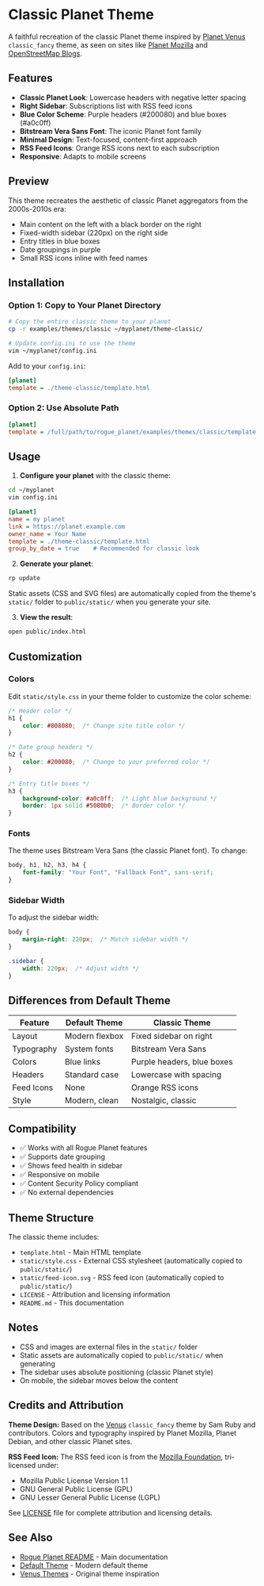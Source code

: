 # Classic Planet Theme

A faithful recreation of the classic Planet theme inspired by [Planet Venus](https://github.com/adewale/venus) `classic_fancy` theme, as seen on sites like [Planet Mozilla](https://planet.mozilla.org/) and [OpenStreetMap Blogs](https://blogs.openstreetmap.org/).

## Features

- **Classic Planet Look**: Lowercase headers with negative letter spacing
- **Right Sidebar**: Subscriptions list with RSS feed icons
- **Blue Color Scheme**: Purple headers (#200080) and blue boxes (#a0c0ff)
- **Bitstream Vera Sans Font**: The iconic Planet font family
- **Minimal Design**: Text-focused, content-first approach
- **RSS Feed Icons**: Orange RSS icons next to each subscription
- **Responsive**: Adapts to mobile screens

## Preview

This theme recreates the aesthetic of classic Planet aggregators from the 2000s-2010s era:

- Main content on the left with a black border on the right
- Fixed-width sidebar (220px) on the right side
- Entry titles in blue boxes
- Date groupings in purple
- Small RSS icons inline with feed names

## Installation

### Option 1: Copy to Your Planet Directory

```bash
# Copy the entire classic theme to your planet
cp -r examples/themes/classic ~/myplanet/theme-classic/

# Update config.ini to use the theme
vim ~/myplanet/config.ini
```

Add to your `config.ini`:

```ini
[planet]
template = ./theme-classic/template.html
```

### Option 2: Use Absolute Path

```ini
[planet]
template = /full/path/to/rogue_planet/examples/themes/classic/template.html
```

## Usage

1. **Configure your planet** with the classic theme:

```bash
cd ~/myplanet
vim config.ini
```

```ini
[planet]
name = my planet
link = https://planet.example.com
owner_name = Your Name
template = ./theme-classic/template.html
group_by_date = true    # Recommended for classic look
```

2. **Generate your planet**:

```bash
rp update
```

Static assets (CSS and SVG files) are automatically copied from the theme's `static/` folder to `public/static/` when you generate your site.

3. **View the result**:

```bash
open public/index.html
```

## Customization

### Colors

Edit `static/style.css` in your theme folder to customize the color scheme:

```css
/* Header color */
h1 {
    color: #808080;  /* Change site title color */
}

/* Date group headers */
h2 {
    color: #200080;  /* Change to your preferred color */
}

/* Entry title boxes */
h3 {
    background-color: #a0c0ff;  /* Light blue background */
    border: 1px solid #5080b0;  /* Border color */
}
```

### Fonts

The theme uses Bitstream Vera Sans (the classic Planet font). To change:

```css
body, h1, h2, h3, h4 {
    font-family: "Your Font", "Fallback Font", sans-serif;
}
```

### Sidebar Width

To adjust the sidebar width:

```css
body {
    margin-right: 220px;  /* Match sidebar width */
}

.sidebar {
    width: 220px;  /* Adjust width */
}
```

## Differences from Default Theme

| Feature | Default Theme | Classic Theme |
|---------|---------------|---------------|
| Layout | Modern flexbox | Fixed sidebar on right |
| Typography | System fonts | Bitstream Vera Sans |
| Colors | Blue links | Purple headers, blue boxes |
| Headers | Standard case | Lowercase with spacing |
| Feed Icons | None | Orange RSS icons |
| Style | Modern, clean | Nostalgic, classic |

## Compatibility

- ✅ Works with all Rogue Planet features
- ✅ Supports date grouping
- ✅ Shows feed health in sidebar
- ✅ Responsive on mobile
- ✅ Content Security Policy compliant
- ✅ No external dependencies

## Theme Structure

The classic theme includes:
- `template.html` - Main HTML template
- `static/style.css` - External CSS stylesheet (automatically copied to `public/static/`)
- `static/feed-icon.svg` - RSS feed icon (automatically copied to `public/static/`)
- `LICENSE` - Attribution and licensing information
- `README.md` - This documentation

## Notes

- CSS and images are external files in the `static/` folder
- Static assets are automatically copied to `public/static/` when generating
- The sidebar uses absolute positioning (classic Planet style)
- On mobile, the sidebar moves below the content

## Credits and Attribution

**Theme Design:**
Based on the [Venus](https://github.com/rubys/venus) `classic_fancy` theme by Sam Ruby and contributors. Colors and typography inspired by Planet Mozilla, Planet Debian, and other classic Planet sites.

**RSS Feed Icon:**
The RSS feed icon is from the [Mozilla Foundation](https://commons.wikimedia.org/wiki/File:Feed-icon.svg), tri-licensed under:
- Mozilla Public License Version 1.1
- GNU General Public License (GPL)
- GNU Lesser General Public License (LGPL)

See [LICENSE](LICENSE) file for complete attribution and licensing details.

## See Also

- [Rogue Planet README](../../../README.md) - Main documentation
- [Default Theme](../../../pkg/generator/generator.go) - Modern default theme
- [Venus Themes](https://github.com/adewale/venus/tree/master/themes) - Original theme inspiration
